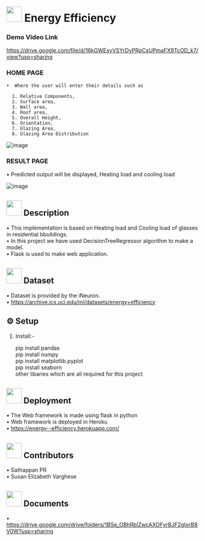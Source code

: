 # <img src="https://user-images.githubusercontent.com/84607354/158004857-78df6262-284d-4817-8692-288308344140.png" width="40"> Energy Efficiency 

### Demo Video Link
https://drive.google.com/file/d/16kGWEsyVSYrDyPRpCsUPmaFX9TcOD_k7/view?usp=sharing

### HOME PAGE<br/>
    •  Where the user will enter their details such as
 
      1. Relative Components,
      2. Surface area,
      3. Wall area,
      4. Roof area, 
      5. Overall Height,
      6. Orientation, 
      7. Glazing Area, 
      8. Glazing Area Distribution

![image](https://user-images.githubusercontent.com/84607354/158005026-6a09f455-72e8-40f7-bba9-bac08088ae63.png)
    
### RESULT PAGE<br/>
•	Predicted output will be displayed, Heating load and cooling load 

![image](https://user-images.githubusercontent.com/84607354/158005063-cfb7155d-e1fc-4c0f-85bb-c5036c81c3b5.png)

## <img src="https://user-images.githubusercontent.com/84607354/158005144-5f3d6411-a3ff-4864-8897-f1ed6002365e.png" width="40"> Description
•	This implementation is based on Heating load and Cooling load of glasses in residential bbuildings.<br/>
•	In this project we have used DecisionTreeRegressor algorithm to make a model.<br/>
•	Flask is used to make web application.

## <img src="https://user-images.githubusercontent.com/84607354/158005224-17233b23-5e95-4cd2-b103-15d5f5b9b738.png" width="40" > Dataset
•	Dataset is provided by the iNeuron.<br/>
•	https://archive.ics.uci.edu/ml/datasets/energy+efficiency

## ⚙️ Setup
1. Install:-

   pip install pandas <br/>
   pip install numpy<br/>
   pip install matplotlib.pyplot<br/>
   pip install seaborn<br/>
other libaries which are all required for this project 
  
## <img src="https://user-images.githubusercontent.com/84607354/131457739-ffcd1c9e-159d-42dd-8237-a0bb1882fc2d.png" width="40"> Deployment
•	The Web framework is made using flask in python<br/>
•	Web framework is deployed in Heroku <br/>
•	https://energy--efficiency.herokuapp.com/<br/>

## <img src="https://user-images.githubusercontent.com/84607354/131432262-f86ad078-0c06-4f0a-8a98-fa6249030c2b.png" width="40"> Contributors 
•   Sathappan PR<br/>
•   Susan Elizabeth Varghese

## <img src="https://images.pexels.com/photos/357514/pexels-photo-357514.jpeg?cs=srgb&dl=pexels-pixabay-357514.jpg&fm=jpg" width="40"> Documents 

• https://drive.google.com/drive/folders/1BSe_OBhRblZwcAXOFyrBJF2glorB8V0W?usp=sharing
